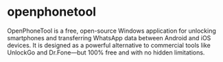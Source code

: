 # openphonetool
OpenPhoneTool is a free, open-source Windows application for unlocking smartphones and transferring WhatsApp data between Android and iOS devices. It is designed as a powerful alternative to commercial tools like UnlockGo and Dr.Fone—but 100% free and with no hidden limitations.
